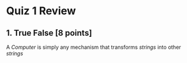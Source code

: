 # Quiz 1 Review

## 1. True False [8 points]
A $Computer$ is simply any mechanism that transforms $strings$ into other $strings$
